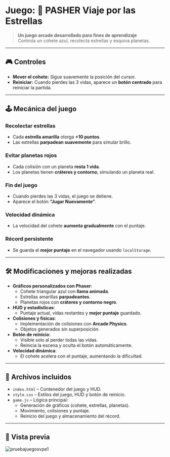 # Juego: 🚀 PASHER Viaje por las Estrellas

> **Un juego arcade desarrollado para fines de aprendizaje**  
> Controla un cohete azul, recolecta estrellas y esquiva planetas.  

---

## 🎮 **Controles**

- **Mover el cohete:** Sigue suavemente la posición del cursor.  
- **Reiniciar:** Cuando pierdes las 3 vidas, aparece un **botón centrado** para reiniciar la partida.  

---

## 🕹️ **Mecánica del juego**

### **Recolectar estrellas**
- Cada **estrella amarilla** otorga **+10 puntos**.  
- Las estrellas **parpadean suavemente** para simular brillo.  

### **Evitar planetas rojos**
- Cada colisión con un planeta **resta 1 vida**.  
- Los planetas tienen **cráteres y contorno**, simulando un planeta real.  

### **Fin del juego**
- Cuando pierdes las 3 vidas, el juego se detiene.  
- Aparece el botón **“Jugar Nuevamente”**.  

### **Velocidad dinámica**
- La velocidad del cohete **aumenta gradualmente** con el puntaje.  

### **Récord persistente**
- Se guarda el **mejor puntaje** en el navegador usando `localStorage`.  

---

## 🛠️ **Modificaciones y mejoras realizadas**

- **Gráficos personalizados con Phaser**:
  - Cohete triangular azul con **llama animada**.
  - Estrellas amarillas **parpadeantes**.
  - Planetas rojos con **cráteres y contorno negro**.
- **HUD y estadísticas**:
  - Puntaje actual, vidas restantes y **mejor puntaje** guardado.
- **Colisiones y físicas**:
  - Implementación de colisiones con **Arcade Physics**.
  - Objetos generados sin superposición.
- **Botón de reinicio**:
  - Visible solo al perder todas las vidas.
  - Reinicia la escena y oculta el botón automáticamente.
- **Velocidad dinámica**:
  - El cohete acelera con el puntaje, aumentando la dificultad.  

---

## 📁 **Archivos incluidos**

- `index.html` – Contenedor del juego y HUD.  
- `style.css` – Estilos del juego, HUD y botón de reinicio.  
- `game.js` – Lógica principal:
  - Generación de gráficos (cohete, estrellas, planetas).
  - Movimiento, colisiones y puntaje.
  - Reinicio del juego y almacenamiento del récord.  

---

## 📸 **Vista previa**
![pruebajuegosvpe1](https://github.com/user-attachments/assets/5b7fc575-91e1-4c15-9379-a85f1f248745)

